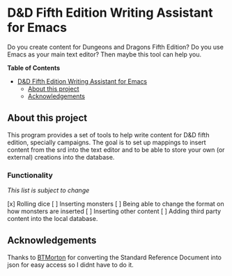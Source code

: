 # D&D Fifth Edition Writing Assistant for Emacs

Do you create content for Dungeons and Dragons Fifth Edition? Do you use Emacs as your main text editor? Then maybe this tool can help you.

<!-- markdown-toc start - Don't edit this section. Run M-x markdown-toc-refresh-toc -->
**Table of Contents**

- [D&D Fifth Edition Writing Assistant for Emacs](#dd-fifth-edition-writing-assistant-for-emacs)
    - [About this project](#about-this-project)
    - [Acknowledgements](#acknowledgements)

<!-- markdown-toc end -->


## About this project

This program provides a set of tools to help write content for D&D fifth edition, specially campaigns. The goal is to set up mappings to insert content from the srd into the text editor and to be able to store your own (or external) creations into the database.

### Functionality

*This list is subject to change*

[x] Rolling dice
[ ] Inserting monsters
    [ ] Being able to change the format on how monsters are inserted
[ ] Inserting other content
[ ] Adding third party content into the local database.


## Acknowledgements

Thanks to [BTMorton](https://github.com/BTMorton/dnd-5e-srd) for converting the Standard Reference Document into json for easy access so I didnt have to do it. 

